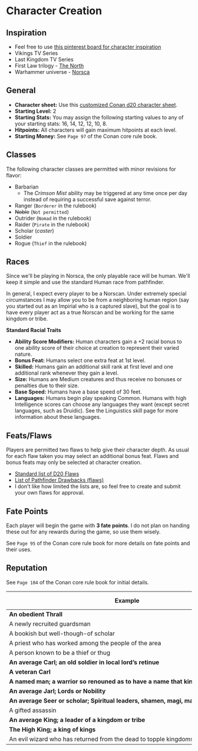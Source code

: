 # Character Creation

## Inspiration
- Feel free to use [this pinterest board for character inspiration](https://pin.it/2efSdAR)
- Vikings TV Series
- Last Kingdom TV Series
- First Law trilogy - [The North](https://firstlaw.fandom.com/wiki/The_North)
- Warhammer universe - [Norsca](https://warhammerfantasy.fandom.com/wiki/Norsca)

## General
- **Character sheet:** Use this [customized Conan d20 character sheet](resources/harsh-north-character-sheet.pdf).
- **Starting Level:** 2
- **Starting Stats:** You may assign the following starting values to any of your starting stats: 16, 14, 12, 12, 10, 8.
- **Hitpoints:** All characters will gain maximum hitpoints at each level.
- **Starting Money:** See `Page 97` of the Conan core rule book.


## Classes
The following character classes are permitted with minor revisions for flavor:
- Barbarian
  - The _Crimson Mist_ ability may be triggered at any time once per day instead of requiring a successful save against terror.
- Ranger (`Borderer` in the rulebook)
- ~~Noble~~ (`Not permitted`)
- Outrider (`Nomad` in the rulebook)
- Raider (`Pirate` in the rulebook)
- Scholar (_caster_)
- Soldier
- Rogue (`Thief` in the rulebook)

## Races
Since we'll be playing in Norsca, the only playable race will be human. We'll keep it simple and use the standard Human race from pathfinder. 

In general, I expect every player to be a Norscan. Under extremely special circumstances I may allow you to be from a neighboring human region (say you started out as an Impirial who is a captured slave), but the goal is to have every player act as a true Norscan and be working for the same kingdom or tribe.

**Standard Racial Traits**
- **Ability Score Modifiers:** Human characters gain a +2 racial bonus to one ability score of their choice at creation to represent their varied nature.
- **Bonus Feat:** Humans select one extra feat at 1st level.
- **Skilled:** Humans gain an additional skill rank at first level and one additional rank whenever they gain a level.
- **Size:** Humans are Medium creatures and thus receive no bonuses or penalties due to their size.
- **Base Speed:** Humans have a base speed of 30 feet.
- **Languages:** Humans begin play speaking Common. Humans with high Intelligence scores can choose any languages they want (except secret languages, such as Druidic). See the Linguistics skill page for more information about these languages.

## Feats/Flaws
Players are permitted two flaws to help give their character depth. As usual for each flaw taken you may select an additional bonus feat. Flaws and bonus feats may only be selected at character creation.

- [Standard list of D20 Flaws](https://www.d20srd.org/srd/variant/buildingCharacters/characterFlaws.htm)
- [List of Pathfinder Drawbacks (flaws)](https://www.d20pfsrd.com/traits/drawbacks/)
- I don't like how limited the lists are, so feel free to create and submit your own flaws for approval.

## Fate Points
Each player will begin the game with **3 fate points**. I do not plan on handing these out for any rewards during the game, so use them wisely.

See `Page 95` of the Conan core rule book for more details on fate points and their uses.

## Reputation

See `Page 104` of the Conan core rule book for initial details.

| Example                                                                              | Reputation Score |
| ------------------------------------------------------------------------------------ | ---------------- |
| **An obedient Thrall**                                                               | 1                |
| A newly recruited guardsman                                                          | 2                |
| A bookish but well-though-of scholar                                                 | 3                |
| A priest who has worked among the people of the area                                 | 4-5              |
| A person known to be a thief or thug                                                 | 6-7              |
| **An average Carl; an old soldier in local lord’s retinue**                          | 8-9              |
| **A veteran Carl**                                                                   | 10-15            |
| **A named man; a warrior so renouned as to have a name that kings make note of**     | 16-35            |
| **An average Jarl; Lords or Nobility**                                               | 26-35            |
| **An average Seer or scholar; Spiritual leaders, shamen, magi, magisters**           | 30-40            |
| A gifted assassin                                                                    | 36-55            |
| **An average King; a leader of a kingdom or tribe**                                  | 56-75            |
| **The High King; a king of kings**                                                   | 76-90            |
| An evil wizard who has returned from the dead to topple kingdoms and slay the living | 90+              |